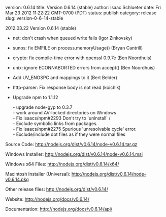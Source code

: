 version: 0.6.14
title: Version 0.6.14 (stable)
author: Isaac Schlueter
date: Fri Mar 23 2012 11:22:22 GMT-0700 (PDT)
status: publish
category: release
slug: version-0-6-14-stable

<p>2012.03.22 Version 0.6.14 (stable)

</p>
<ul>
<li><p>net: don&apos;t crash when queued write fails (Igor Zinkovsky)</p>
</li>
<li><p>sunos: fix EMFILE on process.memoryUsage() (Bryan Cantrill)</p>
</li>
<li><p>crypto: fix compile-time error with openssl 0.9.7e (Ben Noordhuis)</p>
</li>
<li><p>unix: ignore ECONNABORTED errors from accept() (Ben Noordhuis)</p>
</li>
<li><p>Add UV_ENOSPC and mappings to it (Bert Belder)</p>
</li>
<li><p>http-parser: Fix response body is not read (koichik)</p>
</li>
<li><p>Upgrade npm to 1.1.12</p>
<p>
- upgrade node-gyp to 0.3.7<br>
- work around AV-locked directories on Windows<br>
- Fix isaacs/npm#2293 Don&apos;t try to &apos;uninstall&apos; /<br>
- Exclude symbolic links from packages.<br>
- Fix isaacs/npm#2275 Spurious &apos;unresolvable cycle&apos; error.<br>
- Exclude/include dot files as if they were normal files
</p>
</li>
</ul>
<p>Source Code: <a href="http://nodejs.org/dist/v0.6.14/node-v0.6.14.tar.gz">http://nodejs.org/dist/v0.6.14/node-v0.6.14.tar.gz</a>

</p>
<p>Windows Installer: <a href="http://nodejs.org/dist/v0.6.14/node-v0.6.14.msi">http://nodejs.org/dist/v0.6.14/node-v0.6.14.msi</a>

</p>
<p>Windows x64 Files: <a href="http://nodejs.org/dist/v0.6.14/x64/">http://nodejs.org/dist/v0.6.14/x64/</a>

</p>
<p>Macintosh Installer (Universal): <a href="http://nodejs.org/dist/v0.6.14/node-v0.6.14.pkg">http://nodejs.org/dist/v0.6.14/node-v0.6.14.pkg</a>

</p>
<p>Other release files: <a href="http://nodejs.org/dist/v0.6.14/">http://nodejs.org/dist/v0.6.14/</a>

</p>
<p>Website: <a href="http://nodejs.org/docs/v0.6.14/">http://nodejs.org/docs/v0.6.14/</a>

</p>
<p>Documentation: <a href="http://nodejs.org/docs/v0.6.14/api/">http://nodejs.org/docs/v0.6.14/api/</a>
</p>
